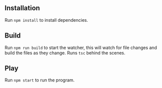 ## Installation
Run `npm install` to install dependencies.

## Build
Run `npm run build` to start the watcher, this will watch for file changes and build the files as they change. Runs `tsc` behind the scenes.

## Play
Run `npm start` to run the program.